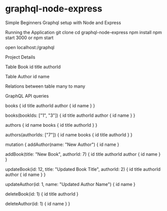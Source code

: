 # graphql-node-express

Simple Beginners Graphql setup with Node and Express

Running the Application
git clone <repo link>
cd graphql-node-express
npm install
npm start 3000 or npm start <specific port>

open
localhost:<PORT>/graphql

Project Details

Table Book
id
title
authorId

Table Author
id
name

Relations between table many to many

GraphQL API queries

books {
  id
  title
  authorId
  author {
    id
    name
  }
}

books(bookIds: ["1", "3"]) {
  id
  title
  authorId
  author {
    id
    name
  }
}

authors {
  id
  name
  books {
    id
    title
    authorId
  }
}

authors(authorIds: ["7"]) {
  id
  name
  books {
    id
    title
    authorId
  }
}

mutation {
  addAuthor(name: "New Author") {
    id
    name
  }
  
  addBook(title: "New Book", authorId: 7) {
    id
    title
    authorId
    author {
      id
      name
    }
  }
  
  updateBook(id: 12, title: "Updated Book Title", authorId: 2) {
    id
    title
    authorId
    author {
      id
      name
    }
  }
  
  updateAuthor(id: 1, name: "Updated Author Name") {
    id
    name
  }
  
  deleteBook(id: 1) {
    id
    title
    authorId
  }
  
  deleteAuthor(id: 1) {
    id
    name
  }
}

